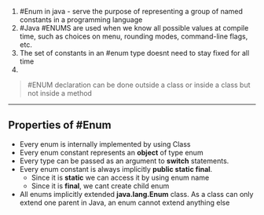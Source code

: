
 1. #Enum in java - serve the purpose of representing a group of named constants in a programming language
 2. #Java #ENUMS are used when we know all possible values at compile time, such as choices on menu, rounding modes, command-line flags, etc. 
 3. The set of constants in an #enum type doesnt need to stay fixed for all time
 4. 


> #ENUM declaration can be done outside a class or inside a class but not inside a method

---
## Properties of #Enum 

* Every enum is internally implemented by using Class
* Every enum constant represents an **object** of type enum
* Every type can be passed as an argument to **switch** statements.
* Every enum constant is always implicitly **public static final**. 
	* Since it is **static** we can access it by using enum name
	* Since it is **final**, we cant create child enum
* All enums implicitly extended **java.lang.Enum** class. As a class can only extend one parent in Java, an enum cannot extend anything else